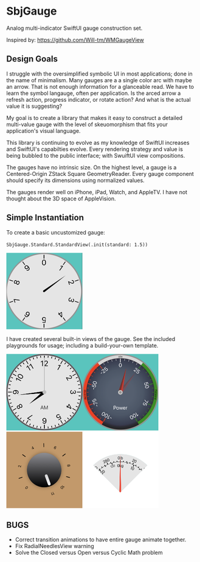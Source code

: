 # SbjGauge

Analog multi-indicator SwiftUI gauge construction set.

Inspired by: https://github.com/Will-tm/WMGaugeView

## Design Goals

I struggle with the oversimplified symbolic UI in most applications; done in the name of minimalism. Many gauges are a a single color arc with maybe an arrow. That is not enough information for a glanceable read. We have to learn the symbol langauge, often per application. Is the arced arrow a refresh action, progress indicator, or rotate action? And what is the actual value it is suggesting?

My goal is to create a library that makes it easy to construct a detailed multi-value gauge with the level of skeuomorphism that fits your application's visual language.

This library is continuing to evolve as my knowledge of SwiftUI increases and SwiftUI's capabilties evolve. Every rendering strategy and value is being bubbled to the public interface; with SwuiftUI view compositions.

The gauges have no intrinsic size. On the highest level, a gauge is a Centered-Origin ZStack Square GeometryReader. Every gauge component should specify its dimensions using normalized values.

The gauges render well on iPhone, iPad, Watch, and AppleTV. I have not thought about the 3D space of AppleVision.

## Simple Instantiation

To create a basic uncustomized gauge:

`SbjGauge.Standard.StandardView(.init(standard: 1.5))`

<img src="Sample-Default.png" alt="Default" width="200">

I have created several built-in views of the gauge. See the included playgrounds for usage; including a build-your-own template.

<img src="Images/Sample-Clock.png" alt="Clock" width="200"><img src="Images/Sample-Power.png" alt="Power" width="200"><img src="Images/Sample-UpTo11.png" alt="UpTo11" width="200"><img src="Images/Sample-Scale.png" alt="Scale" width="200">


## BUGS
- Correct transition animations to have entire gauge animate together.
- Fix RadialNeedlesView warning
- Solve the Closed versus Open versus Cyclic Math problem
